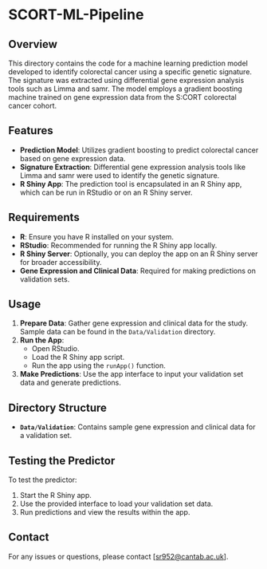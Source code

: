 # SCORT-ML-Pipeline
## Overview
This directory contains the code for a machine learning prediction model developed to identify colorectal cancer using a specific genetic signature. The signature was extracted using differential gene expression analysis tools such as Limma and samr. The model employs a gradient boosting machine trained on gene expression data from the S:CORT colorectal cancer cohort.

## Features
- **Prediction Model**: Utilizes gradient boosting to predict colorectal cancer based on gene expression data.
- **Signature Extraction**: Differential gene expression analysis tools like Limma and samr were used to identify the genetic signature.
- **R Shiny App**: The prediction tool is encapsulated in an R Shiny app, which can be run in RStudio or on an R Shiny server.

## Requirements
- **R**: Ensure you have R installed on your system.
- **RStudio**: Recommended for running the R Shiny app locally.
- **R Shiny Server**: Optionally, you can deploy the app on an R Shiny server for broader accessibility.
- **Gene Expression and Clinical Data**: Required for making predictions on validation sets.

## Usage
1. **Prepare Data**: Gather gene expression and clinical data for the study. Sample data can be found in the `Data/Validation` directory.
2. **Run the App**:
   - Open RStudio.
   - Load the R Shiny app script.
   - Run the app using the `runApp()` function.
3. **Make Predictions**: Use the app interface to input your validation set data and generate predictions.

## Directory Structure
- **`Data/Validation`**: Contains sample gene expression and clinical data for a validation set.

## Testing the Predictor
To test the predictor:
1. Start the R Shiny app.
2. Use the provided interface to load your validation set data.
3. Run predictions and view the results within the app.

## Contact
For any issues or questions, please contact [sr952@cantab.ac.uk].
